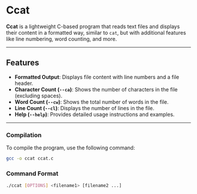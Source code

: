 # Ccat

**Ccat** is a lightweight C-based program that reads text files and displays their content in a formatted way, similar to `cat`, but with additional features like line numbering, word counting, and more.

---

## Features

- **Formatted Output**: Displays file content with line numbers and a file header.
- **Character Count (`--ca`)**: Shows the number of characters in the file (excluding spaces).
- **Word Count (`--cw`)**: Shows the total number of words in the file.
- **Line Count (`--cl`)**: Displays the number of lines in the file.
- **Help (`--help`)**: Provides detailed usage instructions and examples.

---

### Compilation

To compile the program, use the following command:
```bash
gcc -o ccat ccat.c
```

### Command Format
```bash
./ccat [OPTIONS] <filename1> [filename2 ...]
```
